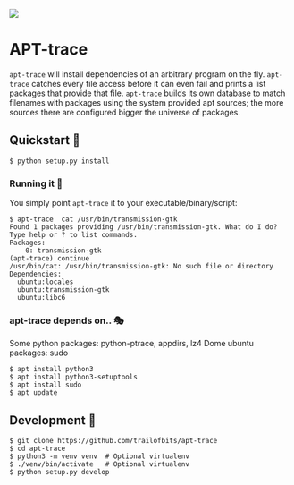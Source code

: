 ![](https://gist.githubusercontent.com/feliam/f837ff5af70b4786eb39bda2b829eacd/raw/7f3a3af57e0040e574673742d41938661a8cb88e/jdi.svg?sanitize=1)

# APT-trace
`apt-trace` will install dependencies of an arbitrary program on the fly. 
`apt-trace` catches every file access before it can even fail and prints a list packages that provide that file. 
`apt-trace` builds its own database to match filenames with packages using the system provided apt sources; the more sources there are configured bigger the universe of packages.

## Quickstart 🚀
```commandline
$ python setup.py install
```

### Running it 🏃
You simply point `apt-trace` it to your executable/binary/script:
```console
$ apt-trace  cat /usr/bin/transmission-gtk
Found 1 packages providing /usr/bin/transmission-gtk. What do I do?
Type help or ? to list commands.
Packages:
    0: transmission-gtk
(apt-trace) continue
/usr/bin/cat: /usr/bin/transmission-gtk: No such file or directory
Dependencies:
  ubuntu:locales
  ubuntu:transmission-gtk
  ubuntu:libc6
```

### apt-trace depends on.. 🎭
Some python packages: python-ptrace, appdirs, lz4 
Dome ubuntu packages: sudo

```commandline
$ apt install python3
$ apt install python3-setuptools
$ apt install sudo
$ apt update
```

## Development 👷
```commandline
$ git clone https://github.com/trailofbits/apt-trace
$ cd apt-trace
$ python3 -m venv venv  # Optional virtualenv
$ ./venv/bin/activate   # Optional virtualenv
$ python setup.py develop
```
